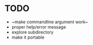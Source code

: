 # TODO
  - ~make commandline argument work~
  - proper help/error message
  - explore subdirectory
  - make it portable
